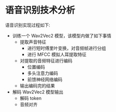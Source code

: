 # 语音识别技术分析

语音识别实现过程如下:

- 训练一个 Wav2Vec2 模型，该模型内做了如下事情
  - 提取声音特征
    - 进行短时傅里叶变换，对音频帧进行分组
    - 进行 MFCC 模拟人耳提取特征
  - 对提取的音频特征进行编码
    - 位置编码
    - 多头注意力编码
    - 前馈神经网络编码
  - 输出编码完的结果
- 解码 Wav2Vec2 模型输出
  - 解码 token
  - 音频对齐
